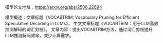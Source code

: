 模型论文地址：https://arxiv.org/abs/2506.22694

模型概述：文章标题《VOCABTRIM: Vocabulary Pruning for Efficient Speculative Decoding in LLMs》，
中文文章标题《VOCABTRIM：用于LLM高效推测解码的词汇剪枝》，
文章内容：提出VOCABTRIM方法，通过词汇剪枝提升LLM推测解码效率，减少计算需求。
